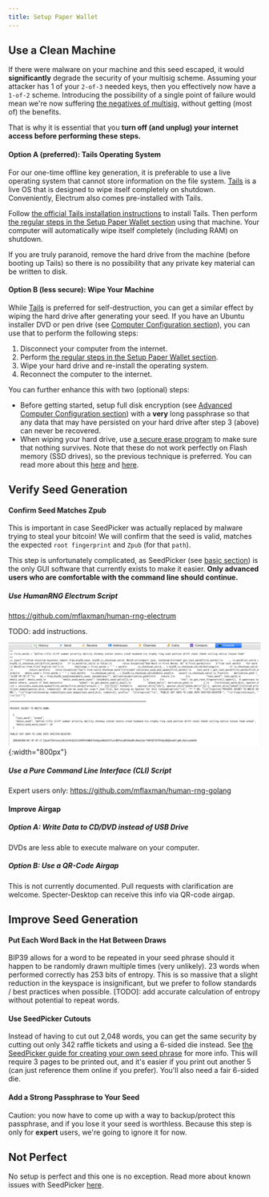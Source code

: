 ```yaml
---
title: Setup Paper Wallet
---
```


## Use a Clean Machine
If there were malware on your machine and this seed escaped, it would **significantly** degrade the security of your multisig scheme.
Assuming your attacker has 1 of your `2-of-3` needed keys, then you effectively now have a `1-of-2` scheme.
Introducing the possibility of a single point of failure would mean we're now suffering [the negatives of multisig](/known-issues/multisig), without getting (most of) the benefits.

That is why it is essential that you
**turn off (and unplug) your internet access before performing these steps.**

#### Option A (preferred): Tails Operating System
For our one-time offline key generation, it is preferable to use a live operating system that cannot store information on the file system.
[Tails](https://tails.boum.org/) is a live OS that is designed to wipe itself completely on shutdown.
Conveniently, Electrum also comes pre-installed with Tails.

Follow [the official Tails installation instructions](https://tails.boum.org/install/index.en.html) to install Tails.
Then perform [the regular steps in the Setup Paper Wallet section](./paper) using that machine.
Your computer will automatically wipe itself completely (including RAM) on shutdown.

If you are truly paranoid, remove the hard drive from the machine (before booting up Tails) so there is no possibility that any private key material can be written to disk.

#### Option B (less secure): Wipe Your Machine
While [Tails](https://tails.boum.org/) is preferred for self-destruction, you can get a similar effect by wiping the hard drive after generating your seed.
If you have an Ubuntu installer DVD or pen drive (see [Computer Configuration section](../setup-computer/computer)), you can use that to perform the following steps:
1. Disconnect your computer from the internet.
2. Perform [the regular steps in the Setup Paper Wallet section](./paper).
3. Wipe your hard drive and re-install the operating system.
4. Reconnect the computer to the internet.

You can further enhance this with two (optional) steps:
* Before getting started, setup full disk encryption (see [Advanced Computer Configuration section](../setup-computer/computer-advanced)) with a **very** long passphrase so that any data that may have persisted on your hard drive after step 3 (above) can never be recovered.
* When wiping your hard drive, use [a secure erase program](https://askubuntu.com/questions/17640/how-can-i-securely-erase-a-hard-drive) to make sure that nothing survives.
Note that these do not work perfectly on Flash memory (SSD drives), so the previous technique is preferred.
You can read more about this [here](https://wiki.archlinux.org/index.php/Securely_wipe_disk) and [here](https://www.howtogeek.com/234683/why-you-cant-securely-delete-a-file-and-what-to-do-instead/).

## Verify Seed Generation

#### Confirm Seed Matches Zpub
This is important in case SeedPicker was actually replaced by malware trying to steal your bitcoin!
We will confirm that the seed is valid, matches the expected `root fingerprint` and `Zpub` (for that `path`).

This step is unfortunately complicated, as SeedPicker (see [basic section](./paper)) is the only GUI software that currently exists to make it easier.
**Only advanced users who are comfortable with the command line should continue.**

##### Use HumanRNG Electrum Script
<https://github.com/mflaxman/human-rng-electrum>

TODO: add instructions.

![](/assets/img/setup-paper-calculate-seed.png){:width="800px"}

##### Use a Pure Command Line Interface (CLI) Script
Expert users only: <https://github.com/mflaxman/human-rng-golang>

#### Improve Airgap

##### Option A: Write Data to CD/DVD instead of USB Drive
DVDs are less able to execute malware on your computer.

##### Option B: Use a QR-Code Airgap
This is not currently documented.
Pull requests with clarification are welcome.
Specter-Desktop can receive this info via QR-code airgap.

## Improve Seed Generation

#### Put Each Word Back in the Hat Between Draws
BIP39 allows for a word to be repeated in your seed phrase should it happen to be randomly drawn multiple times (very unlikely).
23 words when performed correctly has 253 bits of entropy.
This is so massive that a slight reduction in the keyspace is insignificant, but we prefer to follow standards / best practices when possible.
[TODO]: add accurate calculation of entropy without potential to repeat words.

#### Use SeedPicker Cutouts
Instead of having to cut out 2,048 words, you can get the same security by cutting out only 342 raffle tickets and using a 6-sided die instead.
See [the SeedPicker guide for creating your own seed phrase](https://github.com/merland/seedpicker/blob/master/guide/GUIDE.md) for more info.
This will require 3 pages to be printed out, and it's easier if you print out another 5 (can just reference them online if you prefer).
You'll also need a fair 6-sided die.

#### Add a Strong Passphrase to Your Seed
Caution: you now have to come up with a way to backup/protect this passphrase, and if you lose it your seed is worthless.
Because this step is only for **expert** users, we're going to ignore it for now.

## Not Perfect
No setup is perfect and this one is no exception.
Read more about known issues with SeedPicker [here](/known-issues/software/seedpicker).
